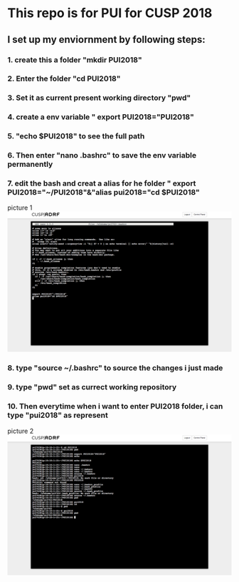 # This repo is for PUI for CUSP 2018
## I set up my enviornment by following steps: 
### 1. create this a folder  "mkdir PUI2018" 
### 2. Enter the folder "cd PUI2018"
### 3. Set it as current present working directory "pwd"
### 4. create a env variable " export PUI2018="PUI2018"
### 5. "echo $PUI2018" to see the full path
### 6.  Then enter "nano .bashrc" to save the env variable permanently 
### 7. edit the bash and creat a alias for he folder " export PUI2018="~/PUI2018"&"alias pui2018="cd $PUI2018"
picture 1
![Alt text](../HW1_yc3763/Image/Screenshot1.png)

### 8. type "source ~/.bashrc" to source the changes i just made 
### 9. type "pwd" set as currect working repository 
### 10. Then everytime when i want to enter PUI2018 folder, i can type "pui2018" as represent 
picture 2
![Alt text](../HW1_yc3763/Image/Screenshot.png)
